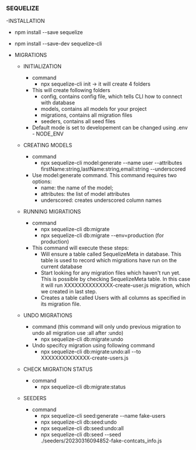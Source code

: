 ### SEQUELIZE

-INSTALLATION
  - npm install --save sequelize
  - npm install --save-dev sequelize-cli

- MIGRATIONS
  
  - INITIALIZATION
    - command
      - npx sequelize-cli init -> it will create 4 folders
    - This will create following folders
      -  config, contains config file, which tells CLI how to connect with database
      -  models, contains all models for your project
      -  migrations, contains all migration files
      -  seeders, contains all seed files
    - Default mode is set to developement can be changed using .env - NODE_ENV
  
  - CREATING MODELS
    - command
      - npx sequelize-cli model:generate --name user --attributes firstName:string,lastName:string,email:string --underscored
    - Use model:generate command. This command requires two options:
      - name: the name of the model;
      - attributes: the list of model attributes
      - underscored: creates underscored column names
  
  - RUNNING MIGRATIONS
    - command
      - npx sequelize-cli db:migrate
      - npx sequelize-cli db:migrate --env=production (for production)
    - This command will execute these steps:
      - Will ensure a table called SequelizeMeta in database. This table is used to record which migrations have run on the current database
      - Start looking for any migration files which haven't run yet. This is possible by checking SequelizeMeta table. In this case it will run XXXXXXXXXXXXXX-create-user.js migration, which we created in last step.
      - Creates a table called Users with all columns as specified in its migration file.

  - UNDO MIGRATIONS
    - command (this command will only undo previous migration to undo all migration use :all after :undo)
      - npx sequelize-cli db:migrate:undo
    - Undo specifcy migration using following command
      - npx sequelize-cli db:migrate:undo:all --to XXXXXXXXXXXXXX-create-users.js

  - CHECK MIGRATION STATUS
    - command
      - npx sequelize-cli db:migrate:status

  - SEEDERS
    - command
      - npx sequelize-cli seed:generate --name fake-users
      - npx sequelize-cli db:seed:undo
      - npx sequelize-cli db:seed:undo:all
      - npx sequelize-cli db:seed --seed ./seeders/20230316094852-fake-contcats_info.js